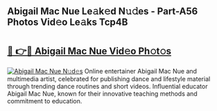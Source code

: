 ## Abigail Mac Nue Le𝚊k𝚎d N𝚞𝚍es - Part-A56 Photos Vid𝚎o Le𝚊ks Tcp4B

# <h2><a href="http://fb0ig5.evod.top/?m=Abigail+Mac+Nue">🔗 👉🔴 Abigail Mac Nue Vid𝚎o Ph𝚘t𝚘s</a></h2>

[![Abigail Mac Nue N𝚞d𝚎s](https://i.imgur.com/8V9OHl7.gif)](http://fb0ig5.evod.top/?m=Abigail+Mac+Nue)
Online entertainer Abigail Mac Nue and multimedia artist, celebrated for publishing dance and lifestyle material through trending dance routines and short videos. Influential educator Abigail Mac Nue, known for their innovative teaching methods and commitment to education. 
